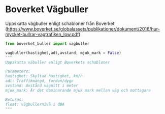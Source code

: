 # Boverket Vägbuller

Uppskatta vägbuller enligt schabloner från Boverket (https://www.boverket.se/globalassets/publikationer/dokument/2016/hur-mycket-bullrar-vagtrafiken_low.pdf).

```python
from boverket_buller import vagbuller

vagbuller(hastighet,adt,avstand, mjuk_mark = False)
"""
Uppskatta väbuller enligt Boverkets schabloner

Parameters:
hastighet: Skyltad hastighet, km/h
adt: Traffikmängd, fordon/dygn
avstand: Avstånd vägmitt i meter
mjuk_mark: Är det dominarande mjuk mark mellan väg och mottagare

Returns:
float: vägbullernivå i dBA
"""
```

